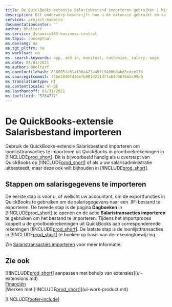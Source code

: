 ```yaml
---
title: De QuickBooks-extensie Salarisbestand importeren gebruiken | Microsoft Docs
description: Dit onderwerp beschrijft hoe u de extensie gebruikt om salaris- en loontransacties te importeren uit de salarisservice van QuickBooks.
services: project-madeira
documentationcenter: ''
author: bholtorf
ms.service: dynamics365-business-central
ms.topic: conceptual
ms.devlang: na
ms.tgt_pltfrm: na
ms.workload: na
ms. search.keywords: app, add-in, manifest, customize, salary, wage
ms.date: 04/01/2021
ms.author: bholtorf
ms.openlocfilehash: 838095fe81af36a421a49f19400b0abd5cdce17b
ms.sourcegitcommit: 766e2840fd16efb901d211d7fa64d96766ac99d9
ms.translationtype: HT
ms.contentlocale: nl-BE
ms.lasthandoff: 03/31/2021
ms.locfileid: "5784777"
---
```

# <a name="the-quickbooks-payroll-file-import-extension"></a>De QuickBooks-extensie Salarisbestand importeren
Gebruik de QuickBooks-extensie Salarisbestand importeren om loonlijsttransacties te importeren uit QuickBooks in grootboekrekeningen in [!INCLUDE[prod_short](includes/prod_short.md)]. Dit is bijvoorbeeld handig als u overstapt van QuickBooks op [!INCLUDE[prod_short](includes/prod_short.md)] of als u uw salarisadministratie uitbesteedt, maar deze ook wilt bijhouden in [!INCLUDE[prod_short](includes/prod_short.md)].

## <a name="steps-to-import-payroll-data"></a>Stappen om salarisgegevens te importeren
De eerste stap is voor u, of wellicht uw accountant, om de exportfuncties in QuickBooks te gebruiken om de salarisgegevens naar een .IIF-bestand te exporteren. De tweede stap is de pagina **Dagboeken** in [!INCLUDE[prod_short](includes/prod_short.md)] te openen en de actie **Salaristransacties importeren** te gebruiken om het bestand te importeren. Tijdens het importproces koppelt u de grootboekrekeningen uit QuickBooks aan corresponderende rekeningen [!INCLUDE[prod_short](includes/prod_short.md)]. De laatste stap is de loonlijsttransacties in [!INCLUDE[prod_short](includes/prod_short.md)] te boeken op basis van de rekeningtoewijzing. 

Zie [Salaristransacties importeren](finance-how-import-payroll-transactions.md) voor meer informatie.

## <a name="see-also"></a>Zie ook
[[!INCLUDE[prod_short](includes/prod_short.md)] aanpassen met behulp van extensies](ui-extensions.md)    
[Financiën](finance.md)    
[Werken met [!INCLUDE[prod_short](includes/prod_short.md)]](ui-work-product.md)


[!INCLUDE[footer-include](includes/footer-banner.md)]